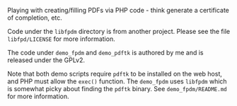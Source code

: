 
Playing with creating/filling PDFs via PHP code - think generate a certificate
of completion, etc.

Code under the `libfpdm` directory is from another project. Please see the file
`libfpd/LICENSE` for more information.

The code under `demo_fpdm` and `demo_pdftk` is authored by me and is released 
under the GPLv2.

Note that both demo scripts require `pdftk` to be installed on the web host, and
PHP must allow the `exec()` function.  The `demo_fpdm` uses `libfpdm` which is 
somewhat picky about finding the `pdftk` binary.  See `demo_fpdm/README.md` for
more information.

